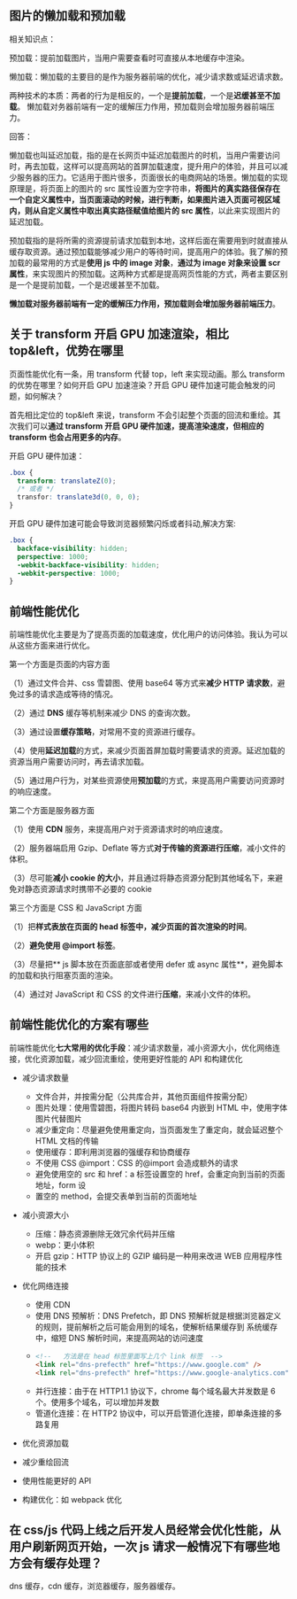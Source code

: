 ## 图片的懒加载和预加载

相关知识点：

预加载：提前加载图片，当用户需要查看时可直接从本地缓存中渲染。

懒加载：懒加载的主要目的是作为服务器前端的优化，减少请求数或延迟请求数。

两种技术的本质：两者的行为是相反的，一个是**提前加载**，一个是**迟缓甚至不加载**。 懒加载对务器前端有一定的缓解压力作用，预加载则会增加服务器前端压力。

回答：

懒加载也叫延迟加载，指的是在长网页中延迟加载图片的时机，当用户需要访问时，再去加载，这样可以提高网站的首屏加载速度，提升用户的体验，并且可以减少服务器的压力。它适用于图片很多，页面很长的电商网站的场景。懒加载的实现原理是，将页面上的图片的 src 属性设置为空字符串，**将图片的真实路径保存在一个自定义属性中，当页面滚动的时候，进行判断，如果图片进入页面可视区域内，则从自定义属性中取出真实路径赋值给图片的 src 属性**，以此来实现图片的延迟加载。

预加载指的是将所需的资源提前请求加载到本地，这样后面在需要用到时就直接从缓存取资源。通过预加载能够减少用户的等待时间，提高用户的体验。我了解的预加载的最常用的方式是**使用 js 中的 image 对象**，**通过为 image 对象来设置 scr 属性**，来实现图片的预加载。这两种方式都是提高网页性能的方式，两者主要区别是一个是提前加载，一个是迟缓甚至不加载。

**懒加载对服务器前端有一定的缓解压力作用，预加载则会增加服务器前端压力**。

## 关于 transform 开启 GPU 加速渲染，相比 top&left，优势在哪里

页面性能优化有一条，用 transform 代替 top，left 来实现动画。那么 transform 的优势在哪里？如何开启 GPU 加速渲染？开启 GPU 硬件加速可能会触发的问题，如何解决？

首先相比定位的 top&left 来说，transform 不会引起整个页面的回流和重绘。其次我们可以**通过 transform 开启 GPU 硬件加速，提高渲染速度，但相应的 transform 也会占用更多的内存**。

开启 GPU 硬件加速：

```css
.box {
  transform: translateZ(0);
  /* 或者 */
  transfor: translate3d(0, 0, 0);
}
```

开启 GPU 硬件加速可能会导致浏览器频繁闪烁或者抖动,解决方案:

```css
.box {
  backface-visibility: hidden;
  perspective: 1000;
  -webkit-backface-visibility: hidden;
  -webkit-perspective: 1000;
}
```

## 前端性能优化

前端性能优化主要是为了提高页面的加载速度，优化用户的访问体验。我认为可以从这些方面来进行优化。

第一个方面是页面的内容方面

（1）通过文件合并、css 雪碧图、使用 base64 等方式来**减少 HTTP 请求数**，避免过多的请求造成等待的情况。

（2）通过 **DNS** 缓存等机制来减少 DNS 的查询次数。

（3）通过设置**缓存策略**，对常用不变的资源进行缓存。

（4）使用**延迟加载**的方式，来减少页面首屏加载时需要请求的资源。延迟加载的资源当用户需要访问时，再去请求加载。

（5）通过用户行为，对某些资源使用**预加载**的方式，来提高用户需要访问资源时的响应速度。

第二个方面是服务器方面

（1）使用 **CDN** 服务，来提高用户对于资源请求时的响应速度。

（2）服务器端启用 Gzip、Deflate 等方式**对于传输的资源进行压缩**，减小文件的体积。

（3）尽可能**减小 cookie 的大小**，并且通过将静态资源分配到其他域名下，来避免对静态资源请求时携带不必要的 cookie

第三个方面是 CSS 和 JavaScript 方面

（1）把**样式表放在页面的 head 标签中，减少页面的首次渲染的时间**。

（2）**避免使用 @import 标签**。

（3）尽量把** js 脚本放在页面底部或者使用 defer 或 async 属性**，避免脚本的加载和执行阻塞页面的渲染。

（4）通过对 JavaScript 和 CSS 的文件进行**压缩**，来减小文件的体积。

## 前端性能优化的方案有哪些

前端性能优化**七大常用的优化手段**：减少请求数量，减小资源大小，优化网络连接，优化资源加载，减少回流重绘，使用更好性能的 API 和构建优化

- 减少请求数量
  - 文件合并，并按需分配（公共库合并，其他页面组件按需分配）
  - 图片处理：使用雪碧图，将图片转码 base64 内嵌到 HTML 中，使用字体图片代替图片
  - 减少重定向：尽量避免使用重定向，当页面发生了重定向，就会延迟整个 HTML 文档的传输
  - 使用缓存：即利用浏览器的强缓存和协商缓存
  - 不使用 CSS @import：CSS 的@import 会造成额外的请求
  - 避免使用空的 src 和 href：a 标签设置空的 href，会重定向到当前的页面地址，form 设
  - 置空的 method，会提交表单到当前的页面地址
- 减小资源大小

  - 压缩：静态资源删除无效冗余代码并压缩
  - webp：更小体积
  - 开启 gzip：HTTP 协议上的 GZIP 编码是一种用来改进 WEB 应用程序性能的技术

- 优化网络连接
  - 使用 CDN
  - 使用 DNS 预解析：DNS Prefetch，即 DNS 预解析就是根据浏览器定义的规则，提前解析之后可能会用到的域名，使解析结果缓存到 系统缓存 中，缩短 DNS 解析时间，来提高网站的访问速度
  - ```html
    <!--   方法是在 head 标签里面写上几个 link 标签  -->
    <link rel="dns-prefecth" href="https://www.google.com" />
    <link rel="dns-prefecth" href="https://www.google-analytics.com" />
    ```
  - 并行连接：由于在 HTTP1.1 协议下，chrome 每个域名最大并发数是 6 个。使用多个域名，可以增加并发数
  - 管道化连接：在 HTTP2 协议中，可以开启管道化连接，即单条连接的多路复用
- 优化资源加载
- 减少重绘回流
- 使用性能更好的 API
- 构建优化：如 webpack 优化

## 在 css/js 代码上线之后开发人员经常会优化性能，从用户刷新网页开始，一次 js 请求一般情况下有哪些地方会有缓存处理？

dns 缓存，cdn 缓存，浏览器缓存，服务器缓存。